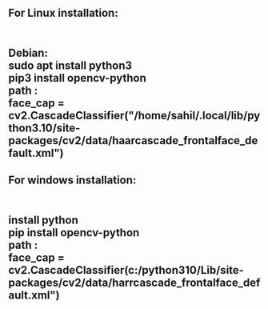  <h2> For Linux installation: <h2>
<br>
   Debian:
<br>
    sudo apt install python3
<br>
    pip3 install opencv-python
<br>
 path :
<br>
face_cap = cv2.CascadeClassifier("/home/sahil/.local/lib/python3.10/site-packages/cv2/data/haarcascade_frontalface_default.xml")

 <h2> For windows installation: <h2>
<br>
    install python
<br>
    pip install opencv-python
<br>
path :
<br>
face_cap = cv2.CascadeClassifier(c:/python310/Lib/site-packages/cv2/data/harrcascade_frontalface_default.xml")

